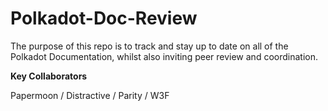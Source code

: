 # Polkadot-Doc-Review
The purpose of this repo is to track and stay up to date on all of the Polkadot Documentation, whilst also inviting peer review and coordination.

**Key Collaborators**

Papermoon / Distractive / Parity / W3F
